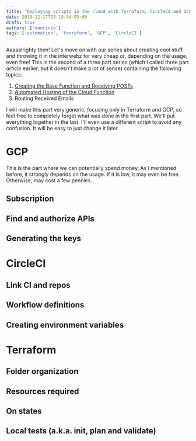 ```yaml
---
title: "Deploying scripts in the cloud with Terraform, CircleCI and GCP (but other cloud providers should work just fine)"
date: 2019-12-17T19:19:04-03:00
draft: true
authors: ['mauricio']
tags: ['automation', 'terraform', 'GCP', 'CircleCI']
---
```


Aaaaalrighty then! Let's move on with our series about creating cool stuff and throwing it in the interwebz for very cheap or, depending on the usage, even free! This is the second of a three part series (which I called three part _article_ earlier, but it doesn't make a lot of sense) containing the following topics:

1. [Creating the Base Function and Receiving POSTs](../dynamic-email-routing-with-mailgun-and-python/)
2. [Automated Hosting of the Cloud Function](.)
3. Routing Received Emails

I will make this part very generic, focusing only in Terraform and GCP, so feel free to completely forget what was done in the first part. We'll put everything together in the last. I'll even use a different script to avoid any confusion. It will be easy to just change it later.

# GCP

This is the part where we can potentially spend money. As I mentioned before, it strongly depends on the usage. If it is low, it may even be free. Otherwise, may cost a few pennies.

## Subscription

## Find and authorize APIs

## Generating the keys

# CircleCI

## Link CI and repos

## Workflow definitions

## Creating environment variables

# Terraform

## Folder organization

## Resources required

## On states

## Local tests (a.k.a. init, plan and validate)
